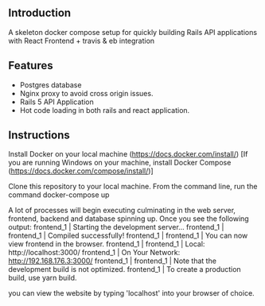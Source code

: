 Introduction
----

A skeleton docker compose setup for quickly building Rails API applications with React Frontend + travis & eb integration

Features
----

* Postgres database
* Nginx proxy to avoid cross origin issues.
* Rails 5 API Application
* Hot code loading in both rails and react application.

Instructions
----
Install Docker on your local machine (https://docs.docker.com/install/)
[If you are running Windows on your machine, install Docker Compose (https://docs.docker.com/compose/install/)]

Clone this repository to your local machine. From the command line, run the command
docker-compose up

A lot of processes will begin executing culminating in the web server, frontend,
backend and database spinning up. Once you see the following output:
frontend_1  | Starting the development server...
frontend_1  |
frontend_1  | Compiled successfully!
frontend_1  |
frontend_1  | You can now view frontend in the browser.
frontend_1  |
frontend_1  |   Local:            http://localhost:3000/
frontend_1  |   On Your Network:  http://192.168.176.3:3000/
frontend_1  |
frontend_1  | Note that the development build is not optimized.
frontend_1  | To create a production build, use yarn build.

you can view the website by typing 'localhost' into your browser of choice.
